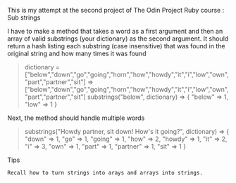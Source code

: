 This is my attempt at the second project of The Odin Project Ruby course : Sub strings

I have to make a method that takes a word as a first argument and then an array of valid substrings (your dictionary) as the second argument. It should return a hash listing each substring (case insensitive) that was found in the original string and how many times it was found

  > dictionary = ["below","down","go","going","horn","how","howdy","it","i","low","own","part","partner","sit"]
  => ["below","down","go","going","horn","how","howdy","it","i","low","own","part","partner","sit"]
  > substrings("below", dictionary)
  => { "below" => 1, "low" => 1 }

Next, the method should handle multiple words

  > substrings("Howdy partner, sit down! How's it going?", dictionary)
  => { "down" => 1, "go" => 1, "going" => 1, "how" => 2, "howdy" => 1, "it" => 2, "i" => 3, "own" => 1, "part" => 1, "partner" => 1, "sit" => 1 }

Tips

    Recall how to turn strings into arays and arrays into strings.
